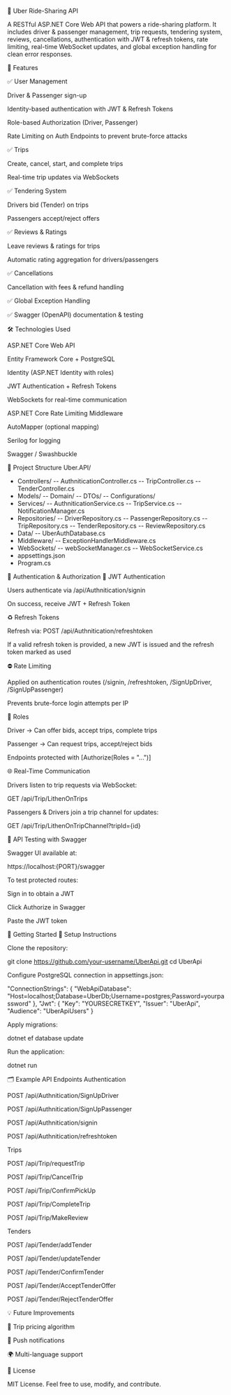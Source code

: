 🚖 Uber Ride-Sharing API

A RESTful ASP.NET Core Web API that powers a ride-sharing platform.
It includes driver & passenger management, trip requests, tendering system, reviews, cancellations, authentication with JWT & refresh tokens, rate limiting, real-time WebSocket updates, and global exception handling for clean error responses.

📌 Features

✅ User Management

Driver & Passenger sign-up

Identity-based authentication with JWT & Refresh Tokens

Role-based Authorization (Driver, Passenger)

Rate Limiting on Auth Endpoints to prevent brute-force attacks

✅ Trips

Create, cancel, start, and complete trips

Real-time trip updates via WebSockets

✅ Tendering System

Drivers bid (Tender) on trips

Passengers accept/reject offers

✅ Reviews & Ratings

Leave reviews & ratings for trips

Automatic rating aggregation for drivers/passengers

✅ Cancellations

Cancellation with fees & refund handling

✅ Global Exception Handling

✅ Swagger (OpenAPI) documentation & testing

🛠️ Technologies Used

ASP.NET Core Web API

Entity Framework Core + PostgreSQL

Identity (ASP.NET Identity with roles)

JWT Authentication + Refresh Tokens

WebSockets for real-time communication

ASP.NET Core Rate Limiting Middleware

AutoMapper (optional mapping)

Serilog for logging

Swagger / Swashbuckle

📂 Project Structure
Uber.API/
  - Controllers/
    -- AuthniticationController.cs
    -- TripController.cs
    -- TenderController.cs
  - Models/
    -- Domain/
    -- DTOs/
    -- Configurations/
  - Services/
    -- AuthniticationService.cs
    -- TripService.cs
    -- NotificationManager.cs
  - Repositories/
    --  DriverRepository.cs
    -- PassengerRepository.cs
    -- TripRepository.cs
    -- TenderRepository.cs
    -- ReviewRepository.cs
  - Data/
    --  UberAuthDatabase.cs
  - Middleware/
    -- ExceptionHandlerMiddleware.cs
  - WebSockets/
    -- webSocketManager.cs
    -- WebSocketService.cs
  - appsettings.json
  -  Program.cs

🔐 Authentication & Authorization
🔑 JWT Authentication

Users authenticate via /api/Authnitication/signin

On success, receive JWT + Refresh Token

♻️ Refresh Tokens

Refresh via: POST /api/Authnitication/refreshtoken

If a valid refresh token is provided, a new JWT is issued and the refresh token marked as used

⛔ Rate Limiting

Applied on authentication routes (/signin, /refreshtoken, /SignUpDriver, /SignUpPassenger)

Prevents brute-force login attempts per IP

👥 Roles

Driver → Can offer bids, accept trips, complete trips

Passenger → Can request trips, accept/reject bids

Endpoints protected with [Authorize(Roles = "...")]

🌐 Real-Time Communication

Drivers listen to trip requests via WebSocket:

GET /api/Trip/LithenOnTrips


Passengers & Drivers join a trip channel for updates:

GET /api/Trip/LithenOnTripChannel?tripId={id}

🧪 API Testing with Swagger

Swagger UI available at:

https://localhost:{PORT}/swagger


To test protected routes:

Sign in to obtain a JWT

Click Authorize in Swagger

Paste the JWT token

🚀 Getting Started
🔧 Setup Instructions

Clone the repository:

git clone https://github.com/your-username/UberApi.git
cd UberApi


Configure PostgreSQL connection in appsettings.json:

"ConnectionStrings": {
  "WebApiDatabase": "Host=localhost;Database=UberDb;Username=postgres;Password=yourpassword"
},
"Jwt": {
  "Key": "YOURSECRETKEY",
  "Issuer": "UberApi",
  "Audience": "UberApiUsers"
}


Apply migrations:

dotnet ef database update


Run the application:

dotnet run

🗂️ Example API Endpoints
Authentication

POST /api/Authnitication/SignUpDriver

POST /api/Authnitication/SignUpPassenger

POST /api/Authnitication/signin

POST /api/Authnitication/refreshtoken

Trips

POST /api/Trip/requestTrip

POST /api/Trip/CancelTrip

POST /api/Trip/ConfirmPickUp

POST /api/Trip/CompleteTrip

POST /api/Trip/MakeReview

Tenders

POST /api/Tender/addTender

POST /api/Tender/updateTender

POST /api/Tender/ConfirmTender

POST /api/Tender/AcceptTenderOffer

POST /api/Tender/RejectTenderOffer

💡 Future Improvements

🚦 Trip pricing algorithm

🔔 Push notifications

🌍 Multi-language support

📃 License

MIT License. Feel free to use, modify, and contribute.
